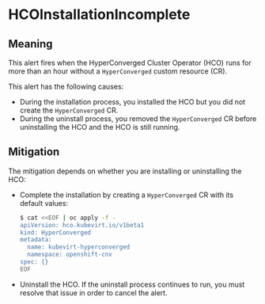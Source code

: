 # HCOInstallationIncomplete

## Meaning

This alert fires when the HyperConverged Cluster Operator (HCO) runs for
more than an hour without a `HyperConverged` custom resource (CR).

This alert has the following causes:

- During the installation process, you installed the HCO but you did not
create the `HyperConverged` CR.
- During the uninstall process, you removed the `HyperConverged` CR before
uninstalling the HCO and the HCO is still running.

## Mitigation

The mitigation depends on whether you are installing or uninstalling
the HCO:

- Complete the installation by creating a `HyperConverged` CR with its
default values:

  ```bash
  $ cat <<EOF | oc apply -f -
  apiVersion: hco.kubevirt.io/v1beta1
  kind: HyperConverged
  metadata:
    name: kubevirt-hyperconverged
    namespace: openshift-cnv
  spec: {}
  EOF
  ```

- Uninstall the HCO. If the uninstall process continues to run, you must
resolve that issue in order to cancel the alert.
